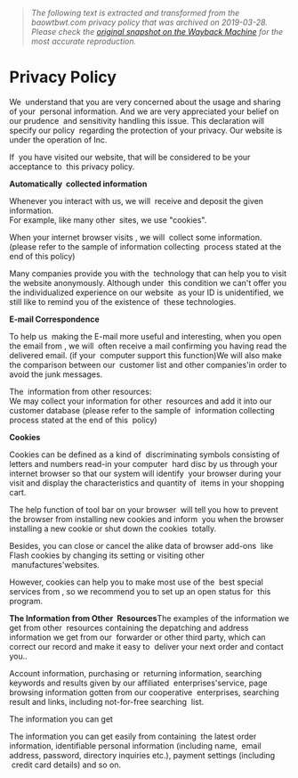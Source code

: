 > *The following text is extracted and transformed from the baowtbwt.com privacy policy that was archived on 2019-03-28. Please check the [original snapshot on the Wayback Machine](https://web.archive.org/web/20190328021735id_/http%3A//www.baowtbwt.com/index.php%3Froute%3Dinformation/information%26information_id%3D3) for the most accurate reproduction.*

# Privacy Policy

We  understand that you are very concerned about the usage and sharing of your  personal information. And we are very appreciated your belief on our prudence  and sensitivity handling this issue. This declaration will specify our policy  regarding the protection of your privacy. Our website is under the operation of Inc.

If  you have visited our website, that will be considered to be your acceptance to  this privacy policy.

 **Automatically  collected information**

Whenever you interact with us, we will  receive and deposit the given information.  
For example, like many other  sites, we use "cookies".

When your internet browser visits , we will  collect some information. (please refer to the sample of information collecting  process stated at the end of this policy)

Many companies provide you with the  technology that can help you to visit the website anonymously. Although under  this condition we can't offer you the individualized experience on our website  as your ID is unidentified, we still like to remind you of the existence of  these technologies.

 **E-mail Correspondence**

To help us  making the E-mail more useful and interesting, when you open the email from , we will  often receive a mail confirming you having read the delivered email. (if your  computer support this function)We will also make the comparison between our  customer list and other companies'in order to avoid the junk messages.

The  information from other resources:  
We may collect your information for other  resources and add it into our customer database (please refer to the sample of  information collecting process stated at the end of this  policy)

 **Cookies**

Cookies can be defined as a kind of  discriminating symbols consisting of letters and numbers read-in your computer  hard disc by us through your internet browser so that our system will identify  your browser during your visit and display the characteristics and quantity of  items in your shopping cart. 

The help function of tool bar on your browser  will tell you how to prevent the browser from installing new cookies and inform  you when the browser installing a new cookie or shut down the cookies  totally.

Besides, you can close or cancel the alike data of browser add-ons  like Flash cookies by changing its setting or visiting other  manufactures'websites.

However, cookies can help you to make most use of the  best special services from , so we recommend you to set up an open status for  this program.

 **The Information from Other  Resources**The examples of the information we get from other  resources containing the depatching and address information we get from our  forwarder or other third party, which can correct our record and make it easy to  deliver your next order and contact you..

Account information, purchasing or  returning information, searching keywords and results given by our affiliated  enterprises'service, page browsing information gotten from our cooperative  enterprises, searching result and links, including not-for-free searching  list.

The information you can get

The information you can get easily from containing  the latest order information, identifiable personal information (including name,  email address, password, directory inquiries etc.), payment settings (including  credit card details) and so on. 
